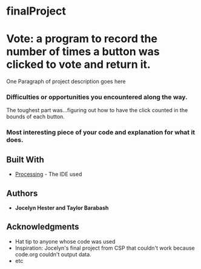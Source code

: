 # finalProject
# Vote: a program to record the number of times a button was clicked to vote and return it. 

One Paragraph of project description goes here

### Difficulties or opportunities you encountered along the way.

The toughest part was...figuring out how to have the click counted in the bounds of each button.  

### Most interesting piece of your code and explanation for what it does.


## Built With

* [Processing](https://processing.org/) - The IDE used

## Authors

* **Jocelyn Hester and Taylor Barabash** 

## Acknowledgments

* Hat tip to anyone whose code was used
* Inspiration: Jocelyn's final project from CSP that couldn't work because code.org couldn't output data. 
* etc
